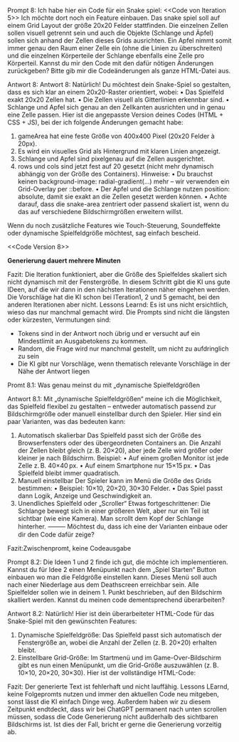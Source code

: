 Prompt 8:
Ich habe hier ein Code für ein Snake spiel:
 <<Code von Iteration 5>>
Ich möchte dort noch ein Feature einbauen. Das snake spiel soll auf einem Grid Layout der größe 20x20 Felder stattfinden. Die einzelnen Zellen sollen visuell getrennt sein und auch die Objekte (Schlange und Äpfel) sollen sich anhand der Zellen dieses Grids ausrichten. Ein Apfel nimmt somit immer genau den Raum einer Zelle ein (ohne die Linien zu überschreiten) und die einzelnen Körperteile der Schlange ebenfalls eine Zelle pro Körperteil.
Kannst du mir den Code mit den dafür nötigen Änderungen zurückgeben?
Bitte gib mir die Codeänderungen als ganze HTML-Datei aus.

Antwort 8: Antwort 8:
Natürlich! Du möchtest dein Snake-Spiel so gestalten, dass es sich klar an einem 20x20-Raster orientiert, wobei:
• Das Spielfeld exakt 20x20 Zellen hat.
• Die Zellen visuell als Gitterlinien erkennbar sind.
• Schlange und Apfel sich genau an den Zellkanten ausrichten und in genau eine Zelle passen.
Hier ist die angepasste Version deines Codes (HTML + CSS + JS), bei der ich folgende Änderungen gemacht habe:
1. gameArea hat eine feste Größe von 400x400 Pixel (20x20 Felder à 20px).
2. Es wird ein visuelles Grid als Hintergrund mit klaren Linien angezeigt.
3. Schlange und Apfel sind pixelgenau auf die Zellen ausgerichtet.
4. rows und cols sind jetzt fest auf 20 gesetzt (nicht mehr dynamisch abhängig von der Größe des Containers).
   Hinweise:
   • Du brauchst keinen background-image: radial-gradient(...) mehr – wir verwenden ein Grid-Overlay per ::before.
   • Der Apfel und die Schlange nutzen position: absolute, damit sie exakt an die Zellen gesetzt werden können.
   • Achte darauf, dass die snake-area zentriert oder passend skaliert ist, wenn du das auf verschiedene Bildschirmgrößen erweitern willst.

Wenn du noch zusätzliche Features wie Touch-Steuerung, Soundeffekte oder dynamische Spielfeldgröße möchtest, sag einfach bescheid.

<<Code Version 8>> 

**Generierung dauert mehrere Minuten**

Fazit: Die Iteration funktioniert, aber die Größe des Spielfeldes skaliert sich nicht dynamisch mit der Fenstergröße. In diesem Schritt gibt die KI uns gute IDeen, auf die wir dann in den nächsten Iterationen näher eingehen werden.
   Die Vorschläge hat die KI schon bei ITeration1, 2 und 5 gemacht, bei den anderen Iterationen aber nicht. 
Lessons Learnd:
Es ist uns nicht ersichtlich, wieso das nur manchmal gemacht wird. Die Prompts sind nicht die längsten oder kürzesten,
Vermutungen sind:
* Tokens sind in der Antwort noch übrig und er versucht auf ein Mindestlimit an Ausgabetokens zu kommen. 
* Random, die Frage wird nur manchmal gestellt, um nicht zu aufdringlich zu sein
* Die KI gibt nur Vorschläge, wenn thematisch relevante Vorschläge in der Nähe der Antwort liegen
                     
Promt 8.1: 
Was genau meinst du mit „dynamische Spielfeldgrößen

Antwort 8.1:
Mit „dynamische Spielfeldgrößen“ meine ich die Möglichkeit, das Spielfeld flexibel zu gestalten – entweder automatisch passend zur Bildschirmgröße oder manuell einstellbar durch den Spieler. Hier sind ein paar Varianten, was das bedeuten kann:
1. Automatisch skalierbar
   Das Spielfeld passt sich der Größe des Browserfensters oder des übergeordneten Containers an. Die Anzahl der Zellen bleibt gleich (z. B. 20×20), aber jede Zelle wird größer oder kleiner je nach Bildschirm.
   Beispiel:
   • Auf einem großen Monitor ist jede Zelle z. B. 40×40 px.
   • Auf einem Smartphone nur 15×15 px.
   • Das Spielfeld bleibt immer quadratisch.
2. Manuell einstellbar
   Der Spieler kann im Menü die Größe des Grids bestimmen:
   • Beispiel: 10×10, 20×20, 30×30 Felder.
   • Das Spiel passt dann Logik, Anzeige und Geschwindigkeit an.
3. Unendliches Spielfeld oder „Scroller“
   Etwas fortgeschrittener: Die Schlange bewegt sich in einer größeren Welt, aber nur ein Teil ist sichtbar (wie eine Kamera). Man scrollt dem Kopf der Schlange hinterher.
   ⸻
   Möchtest du, dass ich eine der Varianten einbaue oder dir den Code dafür zeige?
 
Fazit:Zwischenpromt, keine Codeausgabe

Prompt 8.2:
   Die Ideen 1 und 2 finde ich gut, die möchte ich implementieren.
   Kannst du für Idee 2 einen Menüpunkt nach dem „Spiel Starten“ Button einbauen wo man die Feldgröße einstellen kann. Dieses Menü soll auch nach einer Niederlage aus dem Deathscreen erreichbar sein.
   Alle Spielfelder sollen wie in deinem 1. Punkt beschrieben, auf den Bildschirm skalliert werden.
   Kannst du meinen code dementsprechend überarbeiten?

Antwort 8.2:
Natürlich! Hier ist dein überarbeiteter HTML-Code für das Snake-Spiel mit den gewünschten Features:
1. Dynamische Spielfeldgröße: Das Spielfeld passt sich automatisch der Fenstergröße an, wobei die Anzahl der Zellen (z. B. 20×20) erhalten bleibt.
2. Einstellbare Grid-Größe: Im Startmenü und im Game-Over-Bildschirm gibt es nun einen Menüpunkt, um die Grid-Größe auszuwählen (z. B. 10×10, 20×20, 30×30).
   Hier ist der vollständige HTML-Code:

Fazit: Der generierte Text ist fehlerhaft und nicht lauffähig. 
Lessons LEarnd, keine Folgepromts nutzen und immer den aktuellen Code neu mitgeben, sonst lässt die KI einfach Dinge weg. Außerdem haben wir zu diesem Zeitpunkt endtdeckt, dass wir bei ChatGPT permanent nach unten scrollen müssen, sodass die Code Generierung nicht außderhalb des sichtbaren Bildschirms ist. Ist dies der Fall, bricht er gerne die Generierung vorzeitig ab.


